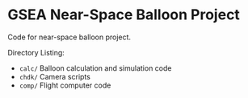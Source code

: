 # GSEA Near-Space Balloon Project

Code for near-space balloon project.

Directory Listing:

- `calc/` Balloon calculation and simulation code
- `chdk/` Camera scripts
- `comp/` Flight computer code
